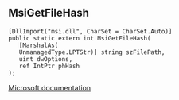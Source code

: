 ## MsiGetFileHash

```
[DllImport("msi.dll", CharSet = CharSet.Auto)]
public static extern int MsiGetFileHash(
   [MarshalAs(
   UnmanagedType.LPTStr)] string szFilePath,
   uint dwOptions,
   ref IntPtr phHash
);
```

[Microsoft documentation](https://docs.microsoft.com/en-us/windows/win32/api/msi/nf-msi-msigetfilehashw)
